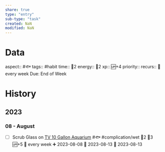 ```yaml
---
share: true
type: "entry"
sub-type: "task"
created: NaN 
modified: NaN
---
```

# Data
aspect:: #🐟
tags:: #habit
time:: 🍅2
energy:: 🥄2
xp:: 🆙+4
priority:: 
recurs:: 🔁 every week
Due: End of Week
# History
## 2023
### 08 - August
- [ ] Scrub Glass on [TV 10 Gallon Aquarium](./04%20-%20Fishkeeping%20%F0%9F%90%9F/TV%2010%20Gallon%20Aquarium.md) #🐟 #complication/wet 🍅2 🥄3 🆙+5 🔁 every week ➕ 2023-08-08 🛫 2023-08-13 📅 2023-08-13